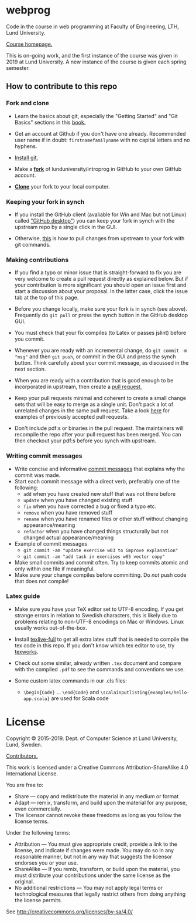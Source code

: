 # webprog
Code in the course in web programming at Faculty of Engineering, LTH, Lund University.

[Course homepage.](http://cs.lth.se/edaf90/)

This is on-going work, and the first instance of the course was given in 2019 at Lund University. A new instance of the course is given each spring semester.

## How to contribute to this repo

### Fork and clone

* Learn the basics about git, especially the "Getting Started" and "Git Basics" sections in this [book.](https://git-scm.com/book/en/v2)

* Get an account at Github if you don't have one already. Recommended user name if in doubt: `firstnamefamilyname` with no capital letters and no hyphens.

* [Install git.](https://git-scm.com/book/en/v2/Getting-Started-Installing-Git)

* Make a [**fork**](https://help.github.com/articles/fork-a-repo/) of lunduniversity/introprog in GitHub to your own GitHub account. 

* [**Clone**](https://help.github.com/articles/cloning-a-repository/) your fork to your local computer.

### Keeping your fork in synch

* If you install the GitHub client (avaliable for Win and Mac but not Linux) called ["GitHub desktop"](https://desktop.github.com/)) you can keep your fork in synch with the upstream repo by a single click in the GUI.

* Otherwise, [this](https://help.github.com/articles/syncing-a-fork/) is how to pull changes from upstream to your fork with git commands.

### Making contributions

* If you find a typo or minor issue that is straight-forward to fix you are very welcome to create a pull request directly as explained below. But if your contribution is more significant you should open an issue first and start a discussion about your proposal. In the latter case, click the issue tab at the top of this page.

* Before you change locally, make sure your fork is in synch (see above). Frequently do `git pull` or press the synch button in the GitHub desktop GUI.

* You must check that your fix compiles (to Latex or passes jslint) before you commit.

* Whenever you are ready with an incremental change, do `git commit -m "msg"` and then `git push`, or commit in the GUI and press the synch button. Think carefully about your commit message, as discussed in the next section.

* When you are ready with a contribution that is good enough to be incorporated in upstream, then create a [pull request.](https://help.github.com/articles/creating-a-pull-request/)

* Keep your pull requests minimal and coherent to create a small change sets that will be easy to merge as a single unit. Don't pack a lot of unrelated changes in the same pull request. Take a look [here](https://github.com/lunduniversity/webprog/pulls?q=is%3Apr+is%3Aclosed) for examples of previously accepted pull requests.

* Don't include pdf:s or binaries in the pull request. The maintainers will recompile the repo after your pull request has been merged. You can then checkout your pdf:s before you synch with upstream.


### Writing commit messages

* Write concise and informative [commit messages](http://chris.beams.io/posts/git-commit/) that explains why the commit was made.
* Start each commit message with a direct verb, preferably one of the following:
  * `add` when you have created new stuff that was not there before
  * `update` when you have changed existing stuff
  * `fix` when you have corrected a bug or fixed a typo etc.
  * `remove` when you have removed stuff
  * `rename` when you have renamed files or other stuff without changing appearance/meaning
  * `refactor` when you have changed things structurally but not changed actual appearance/meaning
* Example of commit messages
  * `git commit -am "update exercise w03 to improve explanation"`
  * `git commit -am "add task in exercises w05 vector copy"`
* Make small commits and commit often. Try to keep commits atomic and only within one file if meaningful.
* Make sure your change compiles before committing. Do *not* push code that does not compile!


### Latex guide

* Make sure you have your TeX editor set to UTF-8 encoding. If you get strange errors in relation to Swedish characters, this is likely due to problems relating to non-UTF-8 encodings on Mac or Windows. Linux usually works out-of-the-box.


* Install [texlive-full](https://www.tug.org/texlive/) to get all extra latex stuff that is needed to compile the tex code in this repo. If you don't know which tex editor to use, try [texworks](https://www.tug.org/texworks/).

* Check out some similar, already written `.tex` document and compare with the compiled `.pdf` to see the commands and conventions we use.

* Some custom latex commands in our .cls files:
  * `\begin{Code}` ... `\end{Code}` and `\scalainputlisting{examples/hello-app.scala}` are used for Scala code

# License

Copyright &copy; 2015-2019. Dept. of Computer Science at Lund University, Lund, Sweden.

[Contributors.](https://github.com/lunduniversity/webprog/TBA)

This work is licensed under a
Creative Commons Attribution-ShareAlike 4.0 International License.


You are free to:

* Share — copy and redistribute the material in any medium or format
* Adapt — remix, transform, and build upon the material for any purpose, even commercially.
* The licensor cannot revoke these freedoms as long as you follow the license terms.

Under the following terms:

* Attribution — You must give appropriate credit, provide a link to the license, and indicate if changes were made. You may do so in any reasonable manner, but not in any way that suggests the licensor endorses you or your use.
*  ShareAlike — If you remix, transform, or build upon the material, you must distribute your contributions under the same license as the original.
* No additional restrictions — You may not apply legal terms or technological measures that legally restrict others from doing anything the license permits.


See http://creativecommons.org/licenses/by-sa/4.0/
